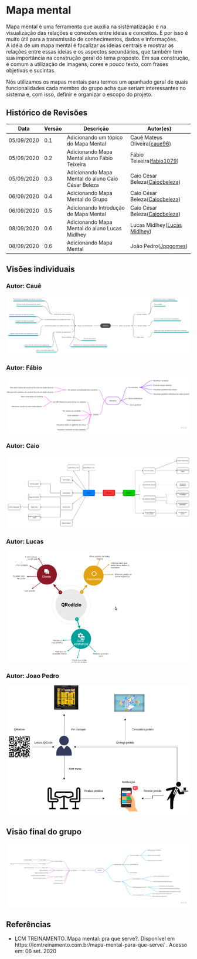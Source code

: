
# Mapa mental

<p>
Mapa mental é uma ferramenta que auxilia na sistematização e na visualização das relações e conexões entre ideias e conceitos. E por isso é muito útil para a transmissão de conhecimentos, dados e informações.<br>
A idéia de um mapa mental é focalizar as ideias centrais e mostrar as relações entre essas ideias e os aspectos secundários, que também tem sua importância na construção geral do tema proposto. Em sua construção, é comum a utilização de imagens, cores e pouco texto, com frases objetivas e sucintas.<br>

Nós utilizamos os mapas mentais para termos um apanhado geral de quais funcionalidades cada membro do grupo acha que seriam interessantes no sistema e, com isso, definir e organizar o escopo do projeto.
</p>

## Histórico de Revisões

<table>
  <thead>
    <tr>
      <th>Data</th>
      <th>Versão</th>
      <th>Descrição</th>
      <th>Autor(es)</th>
    </tr>
  </thead>
  <tbody>
    <tr>
      <td>05/09/2020</td>
      <td>0.1</td>
      <td>Adicionando um tópico do Mapa Mental</td>
      <td>
        Cauê Mateus Oliveira(<a target="blank" href="https://github.com/caue96">caue96</a>)
      </td>
    </tr>
    <tr>
      <td>05/09/2020</td>
      <td>0.2</td>
      <td>Adicionando Mapa Mental aluno Fábio Teixeira</td>
      <td>
        Fábio Teixeira(<a target="blank" href="https://github.com/fabio1079">fabio1079</a>)
      </td>
    </tr>
    </tr>
    <tr>
      <td>05/09/2020</td>
      <td>0.3</td>
      <td>Adicionando Mapa Mental do aluno Caio César Beleza</td>
      <td>
        Caio César Beleza(<a target="blank" href="https://github.com/Caiocbeleza">Caiocbeleza</a>)
      </td>
    </tr>
    <tr>
      <td>06/09/2020</td>
      <td>0.4</td>
      <td>Adicionando Mapa Mental do Grupo</td>
      <td>
        Caio César Beleza(<a target="blank" href="https://github.com/Caiocbeleza">Caiocbeleza</a>)
      </td>
    </tr>
    <tr>
      <td>06/09/2020</td>
      <td>0.5</td>
      <td>Adicionando Introdução de Mapa Mental </td>
      <td>
        Caio César Beleza(<a target="blank" href="https://github.com/Caiocbeleza">Caiocbeleza</a>)
      </td>
    </tr>
      <tr>
      <td>08/09/2020</td>
      <td>0.6</td>
      <td>Adicionando Mapa Mental do aluno Lucas Midlhey</td>
      <td>
        Lucas Midlhey(<a target="blank" href="https://github.com/lucasmidlhey">Lucas Midlhey</a>)
      </td>
    </tr>
    <td>08/09/2020</td>
    <td>0.6</td>
    <td>Adicionando Mapa Mental </td>
    <td>
      João Pedro(<a target="blank" href="https://github.com/Jppgomes">Jppgomes</a>)
    </td>
  </tr>
  </tbody>
</table>

## Visões individuais

### Autor: Cauê
[![Mapa Mental](../images/mindmap/mapa_mental_caue.png)](https://ibb.co/kg4mP95)

### Autor: Fábio

[![Mapa Mental](../images/mindmap/mind_map_fabio.jpg)](https://ibb.co/YDNNwbN)

### Autor: Caio

[![Mapa Mental](../images/mindmap/mapa_mental_caio.png)](https://ibb.co/HD7rzPx)

### Autor: Lucas

[![Mapa Mental](../images/mindmap/mental_Lucas.png)](https://ibb.co/Ss6v23Z)

### Autor: Joao Pedro

[![Mapa Mental](../images/mindmap/MapaMentalCliente.png)](https://ibb.co/B60Q2Fh)

## Visão final do grupo

[![Mapa Mental](../images/mindmap/mind_map_grupo.jpg)](https://ibb.co/N96kG4L)

## Referências
<ul>
  <li>LCM TREINAMENTO. Mapa mental: pra que serve?. Disponível em https://lcmtreinamento.com.br/mapa-mental-para-que-serve/ . Acesso em: 06 set. 2020</li>
</ul>
